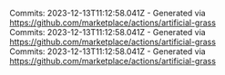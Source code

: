 Commits: 2023-12-13T11:12:58.041Z - Generated via https://github.com/marketplace/actions/artificial-grass
<br>
Commits: 2023-12-13T11:12:58.041Z - Generated via https://github.com/marketplace/actions/artificial-grass
<br>
Commits: 2023-12-13T11:12:58.041Z - Generated via https://github.com/marketplace/actions/artificial-grass
<br>
